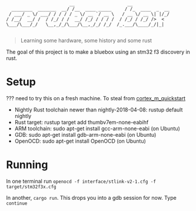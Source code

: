 ```
                        __                    __              
  ________  _______  __/ /__  ____ _____     / /_  ____  _  __
 / ___/ _ \/ ___/ / / / / _ \/ __ `/ __ \   / __ \/ __ \| |/_/
/ /__/  __/ /  / /_/ / /  __/ /_/ / / / /  / /_/ / /_/ />  <  
\___/\___/_/   \__,_/_/\___/\__,_/_/ /_/  /_.___/\____/_/|_|  
                                                              
```

> Learning some hardware, some history and some rust

The goal of this project is to make a bluebox using an stm32 f3 discovery in rust.


# Setup


??? need to try this on a fresh machine. To steal from [cortex_m_quickstart](https://docs.rs/cortex-m-quickstart/0.3.1/cortex_m_quickstart/)

 - Nightly Rust toolchain newer than nightly-2018-04-08: rustup default nightly
 - Rust target: rustup target add thumbv7em-none-eabihf
 - ARM toolchain: sudo apt-get install gcc-arm-none-eabi (on Ubuntu)
 - GDB: sudo apt-get install gdb-arm-none-eabi (on Ubuntu)
 - OpenOCD: sudo apt-get install OpenOCD (on Ubuntu)


# Running

In one terminal run `openocd -f interface/stlink-v2-1.cfg -f target/stm32f3x.cfg`

In another, `cargo run`. This drops you into a gdb session for now. Type `continue`
